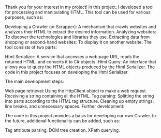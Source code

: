 Thank you for your interest in my project!
In this project, I developed a tool for processing and manipulating HTML. This tool can be used for various purposes, such as:

Developing a Crawler (or Scrapper): A mechanism that crawls websites and analyzes their HTML to extract the desired information.
Analyzing websites: To discover the technologies and libraries they use.
Extracting data from shopping or second-hand websites: To display it on another website.
The tool consists of two parts:

Html Serializer: A service that accesses a web page URL, reads the returned HTML, and converts it to C# objects.
Html Query: An interface that allows you to query the HTML objects produced by the Html Serializer.
The code in this project focuses on developing the Html Serializer.

The main development steps:

Web page retrieval:
Using the HttpClient object to make a web request.
Receiving a string containing all the HTML.
Tag parsing:
Splitting the string into parts according to the HTML tag structure.
Cleaning up empty strings, line breaks, and unnecessary spaces.
Further development:

The code in this project provides a basis for developing our own Crawler. In the future, additional functionality can be added, such as:

Tag attribute parsing.
DOM tree creation.
XPath querying.
